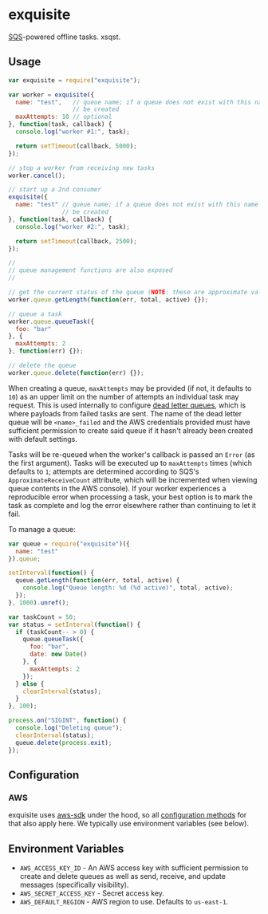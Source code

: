 # exquisite

[SQS](http://aws.amazon.com/sqs/)-powered offline tasks. xsqst.

## Usage

```javascript
var exquisite = require("exquisite");

var worker = exquisite({
  name: "test",   // queue name; if a queue does not exist with this name it will
                  // be created
  maxAttempts: 10 // optional
}, function(task, callback) {
  console.log("worker #1:", task);

  return setTimeout(callback, 5000);
});

// stop a worker from receiving new tasks
worker.cancel();

// start up a 2nd consumer
exquisite({
  name: "test" // queue name; if a queue does not exist with this name it will
               // be created
}, function(task, callback) {
  console.log("worker #2:", task);

  return setTimeout(callback, 2500);
});

//
// queue management functions are also exposed
//

// get the current status of the queue (NOTE: these are approximate values)
worker.queue.getLength(function(err, total, active) {});

// queue a task
worker.queue.queueTask({
  foo: "bar"
}, {
  maxAttempts: 2
}, function(err) {});

// delete the queue
worker.queue.delete(function(err) {});
```

When creating a queue, `maxAttempts` may be provided (if not, it defaults to
`10`) as an upper limit on the number of attempts an individual task may
request. This is used internally to configure [dead letter
queues](http://docs.aws.amazon.com/AWSSimpleQueueService/latest/SQSDeveloperGuide/SQSDeadLetterQueue.html),
which is where payloads from failed tasks are sent. The name of the dead letter
queue will be `<name>_failed` and the AWS credentials provided must have
sufficient permission to create said queue if it hasn't already been created
with default settings.

Tasks will be re-queued when the worker's callback is passed an `Error` (as the
first argument). Tasks will be executed up to `maxAttempts` times (which
defaults to `1`; attempts are determined according to SQS's
`ApproximateReceiveCount` attribute, which will be incremented when viewing
queue contents in the AWS console).  If your worker experiences a reproducible
error when processing a task, your best option is to mark the task as complete
and log the error elsewhere rather than continuing to let it fail.

To manage a queue:

```javascript
var queue = require("exquisite")({
  name: "test"
}).queue;

setInterval(function() {
  queue.getLength(function(err, total, active) {
    console.log("Queue length: %d (%d active)", total, active);
  });
}, 1000).unref();

var taskCount = 50;
var status = setInterval(function() {
  if (taskCount-- > 0) {
    queue.queueTask({
      foo: "bar",
      date: new Date()
    }, {
      maxAttempts: 2
    });
  } else {
    clearInterval(status);
  }
}, 100);

process.on("SIGINT", function() {
  console.log("Deleting queue");
  clearInterval(status);
  queue.delete(process.exit);
});
```

## Configuration

### AWS

exquisite uses [aws-sdk](http://aws.amazon.com/javascript/) under the hood, so
all [configuration
methods](http://docs.aws.amazon.com/AWSJavaScriptSDK/guide/node-configuring.html)
for that also apply here. We typically use environment variables (see below).

## Environment Variables

* `AWS_ACCESS_KEY_ID` - An AWS access key with sufficient permission to create
  and delete queues as well as send, receive, and update messages (specifically
  visibility).
* `AWS_SECRET_ACCESS_KEY` - Secret access key.
* `AWS_DEFAULT_REGION` - AWS region to use. Defaults to `us-east-1`.
